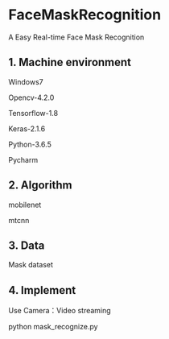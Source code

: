 # FaceMaskRecognition

A Easy Real-time Face Mask Recognition

## 1. Machine environment

Windows7

Opencv-4.2.0

Tensorflow-1.8

Keras-2.1.6

Python-3.6.5

Pycharm

## 2. Algorithm

mobilenet

mtcnn

## 3. Data

Mask dataset

## 4. Implement

Use Camera：Video streaming

python mask_recognize.py

